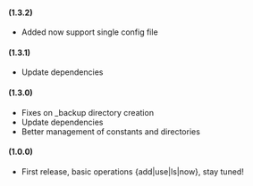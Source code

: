 #### (1.3.2)

-   Added now support single config file

#### (1.3.1)

-   Update dependencies

#### (1.3.0)

-   Fixes on \_backup directory creation
-   Update dependencies
-   Better management of constants and directories

#### (1.0.0)

-   First release, basic operations {add|use|ls|now}, stay tuned!
